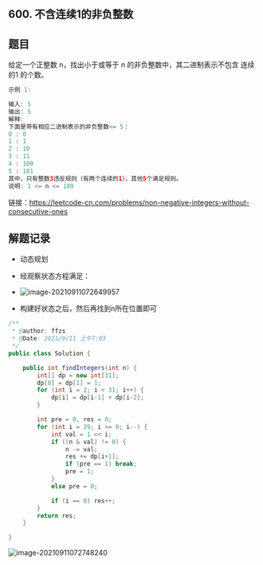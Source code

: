## 600. 不含连续1的非负整数

## 题目

给定一个正整数 n，找出小于或等于 n 的非负整数中，其二进制表示不包含 连续的1 的个数。

```java
示例 1:

输入: 5
输出: 5
解释: 
下面是带有相应二进制表示的非负整数<= 5：
0 : 0
1 : 1
2 : 10
3 : 11
4 : 100
5 : 101
其中，只有整数3违反规则（有两个连续的1），其他5个满足规则。
说明: 1 <= n <= 109
```


链接：https://leetcode-cn.com/problems/non-negative-integers-without-consecutive-ones

## 解题记录

+ 动态规划
+ 经观察状态方程满足：
+ ![image-20210911072649957](https://gitee.com/ffzs/picture_go/raw/master/img/image-20210911072649957.png)

+ 构建好状态之后，然后再找到n所在位置即可

```java
/**
 * @author: ffzs
 * @Date: 2021/9/11 上午7:03
 */
public class Solution {

    public int findIntegers(int n) {
        int[] dp = new int[31];
        dp[0] = dp[1] = 1;
        for (int i = 2; i < 31; i++) {
            dp[i] = dp[i-1] + dp[i-2];
        }

        int pre = 0, res = 0;
        for (int i = 29; i >= 0; i--) {
            int val = 1 << i;
            if ((n & val) != 0) {
                n -= val;
                res += dp[i+1];
                if (pre == 1) break;
                pre = 1;
            }
            else pre = 0;

            if (i == 0) res++;
        }
        return res;
    }

}
```

![image-20210911072748240](https://gitee.com/ffzs/picture_go/raw/master/img/image-20210911072748240.png)